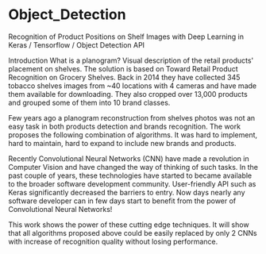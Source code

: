 # Object_Detection
Recognition of Product Positions on Shelf Images with Deep Learning in Keras / Tensorflow / Object Detection API


Introduction
What is a planogram?
Visual description of the retail products' placement on shelves.
The solution is based on Toward Retail Product Recognition on Grocery Shelves. Back in 2014 they have collected 345 tobacco shelves images from ~40 locations with 4 cameras and have made them available for downloading.  They also cropped over 13,000 products and grouped some of them into 10 brand classes.

Few years ago a planogram reconstruction from shelves photos was not an easy task in both products detection and brands recognition. The work proposes the following combination of algorithms.  It was hard to implement, hard to maintain, hard to expand to include new brands and products.

Recently Convolutional Neural Networks (CNN) have made a revolution in Computer Vision and have changed the way of thinking of such tasks. In the past couple of years, these technologies have started to became available to the broader software development community. User-friendly API such as Keras significantly decreased the barriers to entry. Now days nearly any software developer can in few days start to benefit from the power of Convolutional Neural Networks!

This work shows the power of these cutting edge techniques. It will show that all algorithms proposed above could be easily replaced by only 2 CNNs with increase of recognition quality without losing performance.
